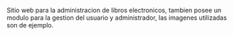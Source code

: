 Sitio web para la administracion de libros electronicos, tambien posee un modulo para la gestion del usuario y administrador, las imagenes utilizadas son de ejemplo.
